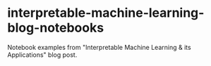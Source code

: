 # interpretable-machine-learning-blog-notebooks
Notebook examples from "Interpretable Machine Learning &amp; its Applications" blog post.
